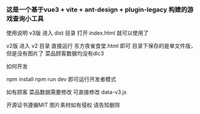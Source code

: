 ### 这是一个基于vue3 + vite + ant-design + plugin-legacy 构建的游戏查询小工具

使用说明
v3版 进入 dist 目录 打开 index.html 就可以使用了

v2版 进入 v2 目录 直接运行 东方夜雀食堂.html 即可
目录下保存的是单文件版，但是没有图片了 菜品顾客数据均没有dlc3

如何开发

npm install
npm run dev 即可运行开发者模式

如有顾客 菜品数据需要修改 可直接修改 data-v3.js


开源证书遵循MIT 
图片素材如有侵权 请告知删除